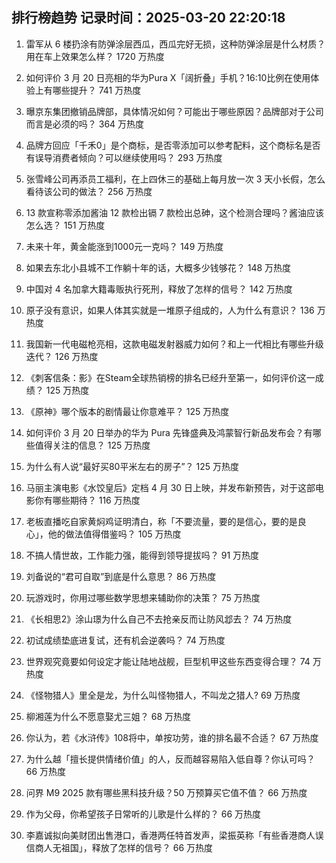 
## 排行榜趋势 记录时间：2025-03-20 22:20:18
  
  1. 雷军从 6 楼扔涂有防弹涂层西瓜，西瓜完好无损，这种防弹涂层是什么材质？用在车上效果怎么样？ 1720 万热度
    
  2. 如何评价 3 月 20 日亮相的华为Pura X「阔折叠」手机？16:10比例在使用体验上有哪些提升？ 741 万热度
    
  3. 曝京东集团撤销品牌部，具体情况如何？可能出于哪些原因？品牌部对于公司而言是必须的吗？ 364 万热度
    
  4. 品牌方回应「千禾0」是个商标，是否零添加可以参考配料，这个商标名是否有误导消费者倾向？可以继续使用吗？ 293 万热度
    
  5. 张雪峰公司再添员工福利，在上四休三的基础上每月放一次 3 天小长假，怎么看待该公司的做法？ 256 万热度
    
  6. 13 款宣称零添加酱油 12 款检出镉 7 款检出总砷，这个检测合理吗？酱油应该怎么选？ 151 万热度
    
  7. 未来十年，黄金能涨到1000元一克吗？ 149 万热度
    
  8. 如果去东北小县城不工作躺十年的话，大概多少钱够花？ 148 万热度
    
  9. 中国对 4 名加拿大籍毒贩执行死刑，释放了怎样的信号？ 142 万热度
    
  10. 原子没有意识，如果人体其实就是一堆原子组成的，人为什么有意识？ 136 万热度
    
  11. 我国新一代电磁枪亮相，这款电磁发射器威力如何？和上一代相比有哪些升级迭代？ 126 万热度
    
  12. 《刺客信条：影》在Steam全球热销榜的排名已经升至第一，如何评价这一成绩？ 125 万热度
    
  13. 《原神》哪个版本的剧情最让你意难平？ 125 万热度
    
  14. 如何评价 3 月 20 日举办的华为 Pura 先锋盛典及鸿蒙智行新品发布会？有哪些值得关注的信息？ 125 万热度
    
  15. 为什么有人说“最好买80平米左右的房子”？ 125 万热度
    
  16. 马丽主演电影《水饺皇后》定档 4 月 30 日上映，并发布新预告，对于这部电影你有哪些期待？ 116 万热度
    
  17. 老板直播吃自家黄焖鸡证明清白，称「不要流量，要的是信心，要的是良心」，他的做法值得借鉴吗？ 105 万热度
    
  18. 不搞人情世故，工作能力强，能得到领导提拔吗？ 91 万热度
    
  19. 刘备说的“君可自取”到底是什么意思？ 86 万热度
    
  20. 玩游戏时，你用过哪些数学思想来辅助你的决策？ 75 万热度
    
  21. 《长相思2》涂山璟为什么自己不去抢亲反而让防风邶去？ 74 万热度
    
  22. 初试成绩垫底进复试，还有机会逆袭吗？ 74 万热度
    
  23. 世界观究竟要如何设定才能让陆地战舰，巨型机甲这些东西变得合理？ 74 万热度
    
  24. 《怪物猎人》里全是龙，为什么叫怪物猎人，不叫龙之猎人? 69 万热度
    
  25. 柳湘莲为什么不愿意娶尤三姐？ 68 万热度
    
  26. 你认为，若《水浒传》108将中，单按功劳，谁的排名最不合适？ 67 万热度
    
  27. 为什么越「擅长提供情绪价值」的人，反而越容易陷入低自尊？你认可吗？ 66 万热度
    
  28. 问界 M9 2025 款有哪些黑科技升级？50 万预算买它值不值？ 66 万热度
    
  29. 作为父母，你希望孩子日常听的儿歌是什么样的？ 66 万热度
    
  30. 李嘉诚拟向美财团出售港口，香港两任特首发声，梁振英称「有些香港商人误信商人无祖国」，释放了怎样的信号？ 66 万热度
    